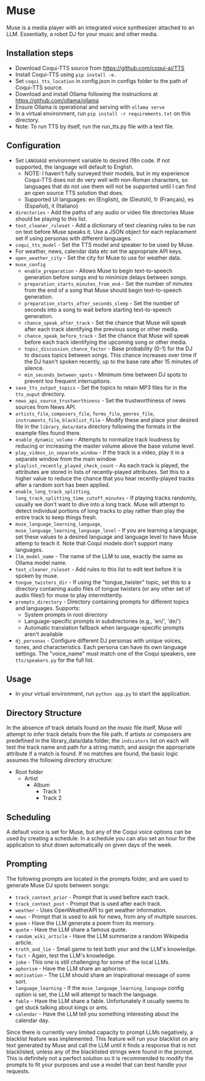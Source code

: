 # Muse

Muse is a media player with an integrated voice synthesizer attached to an LLM. Essentially, a robot DJ for your music and other media.


## Installation steps

- Download Coqui-TTS source from https://github.com/coqui-ai/TTS
- Install Coqui-TTS using `pip install -e.`
- Set `coqui_tts_location` in config.json in configs folder to the path of Coqui-TTS source.
- Download and install Ollama following the instructions at https://github.com/ollama/ollama
- Ensure Ollama is operational and serving with `ollama serve`
- In a virtual environment, run `pip install -r requirements.txt` on this directory.
- Note: To run TTS by itself, run the run_tts.py file with a text file.


## Configuration

- Set `LANGUAGE` environment variable to desired i18n code. If not supported, the language will default to English.
    - NOTE: I haven't fully surveyed their models, but in my experience Coqui-TTS does not do very well with non-Roman characters, so languages that do not use them will not be supported until I can find an open source TTS solution that does.
    - Supported UI languages: en (English), de (Deutsh), fr (Français), es (Español), it (Italiano)
- `directories` - Add the paths of any audio or video file directories Muse should be playing to this list.
- `text_cleaner_ruleset` - Add a dictionary of text cleaning rules to be run on text before Muse speaks it. Use a JSON object for each replacement set if using personas with different languages.
- `coqui_tts_model` - Set the TTS model and speaker to be used by Muse.
- For weather, news, calendar data etc set the appropriate API keys.
- `open_weather_city` - Set the city for Muse to use for weather data.
- `muse_config`
    - `enable_preparation` - Allows Muse to begin text-to-speech generation before songs end to minimize delays between songs.
    - `preparation_starts_minutes_from_end` - Set the number of minutes from the end of a song that Muse should begin text-to-speech generation.
    - `preparation_starts_after_seconds_sleep` - Set the number of seconds into a song to wait before starting text-to-speech generation.
    - `chance_speak_after_track` - Set the chance that Muse will speak after each track identifying the previous song or other media.
    - `chance_speak_before_track` - Set the chance that Muse will speak before each track identifying the upcoming song or other media.
    - `topic_discussion_chance_factor` - Base probability (0-1) for the DJ to discuss topics between songs. This chance increases over time if the DJ hasn't spoken recently, up to the base rate after 15 minutes of silence.
    - `min_seconds_between_spots` - Minimum time between DJ spots to prevent too frequent interruptions.
- `save_tts_output_topics` - Set the topics to retain MP3 files for in the `tts_ouput` directory.
- `news_api_source_trustworthiness` - Set the trustworthiness of news sources from News API.
- `artists_file`, `composers_file`, `forms_file`, `genres_file`, `instruments_file`, `blacklist_file` - Modify these and place your desired file in the `library_data/data` directory following the formats in the example files found there.
- `enable_dynamic_volume` - Attempts to normalize track loudness by reducing or increasing the master volume above the base volume level.
- `play_videos_in_separate_window` - If the track is a video, play it in a separate window from the main window
- `playlist_recently_played_check_count` - As each track is played, the attributes are stored in lists of recently-played attributes. Set this to a higher value to reduce the chance that you hear recently-played tracks after a random sort has been applied.
- `enable_long_track_splitting`, `long_track_splitting_time_cutoff_minutes` - If playing tracks randomly, usually we don't want to dive into a long track. Muse will attempt to detect individual portions of long tracks to play rather than play the entire track to keep things fresh.
- `muse_language_learning_language`, `muse_language_learning_language_level` - If you are learning a language, set these values to a desired language and language level to have Muse attemp to teach it. Note that Coqui models don't support many languages.
- `llm_model_name` - The name of the LLM to use, exactly the same as Ollama model name.
- `text_cleaner_ruleset` - Add rules to this list to edit text before it is spoken by muse.
- `tongue_twisters_dir` - If using the "tongue_twister" topic, set this to a directory containing audio files of tongue twisters (or any other set of audio files!) for muse to play intermittently.
- `prompts_directory` - Directory containing prompts for different topics and languages. Supports:
  - System prompts in root directory
  - Language-specific prompts in subdirectories (e.g., 'en/', 'de/')
  - Automatic translation fallback when language-specific prompts aren't available
- `dj_personas` - Configure different DJ personas with unique voices, tones, and characteristics. Each persona can have its own language settings. The "voice_name" must match one of the Coqui speakers, see `tts/speakers.py` for the full list.


## Usage

- In your virtual environment, run `python app.py` to start the application.


## Directory Structure

In the absence of track details found on the music file itself, Muse will attempt to infer track details from the file path. If artists or composers are predefined in the library_data/data folder, the `indicators` list on each will test the track name and path for a string match, and assign the appropriate attribute if a match is found. If no matches are found, the basic logic assumes the following directory structure:
- Root folder
    - Artist
        - Album
            - Track 1
            - Track 2


## Scheduling

A default voice is set for Muse, but any of the Coqui voice options can be used by creating a schedule. In a schedule you can also set an hour for the application to shut down automatically on given days of the week.


## Prompting

The following prompts are located in the prompts folder, and are used to generate Muse DJ spots between songs:

- `track_context_prior` - Prompt that is used before each track.
- `track_context_post` - Prompt that is used after each track.
- `weather` - Uses OpenWeatherAPI to get weather information.
- `news` - Prompt that is used to ask for news, from any of multiple sources.
- `poem` - Have the LLM generate a poem from its memory.
- `quote` - Have the LLM share a famous quote.
- `random_wiki_article` - Have the LLM summarize a random Wikipedia article.
- `truth_and_lie` - Small game to test both your and the LLM's knowledge.
- `fact` - Again, test the LLM's knowledge.
- `joke` - This one is still challenging for some of the local LLMs.
- `aphorism` - Have the LLM share an aphorism.
- `motivation` - The LLM should share an inspirational message of some sort.
- `language_learning` - If the `muse_language_learning_language` config option is set, the LLM will attempt to teach the language.
- `fable` - Have the LLM share a fable. Unfortunately it usually seems to get stuck talking about kings or ants.
- `calendar` - Have the LLM tell you something interesting about the calendar day.

Since there is currently very limited capacity to prompt LLMs negatively, a blacklist feature was implemented. This feature will run your blacklist on any text generated by Muse and call the LLM until it finds a response that is not blacklisted, unless any of the blacklisted strings were found in the prompt. This is definitely not a perfect solution so it is recommended to modify the prompts to fit your purposes and use a model that can best handle your requests.






